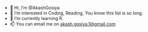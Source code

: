 - 👋 Hi, I’m @AkashGosiya
- 👀 I’m interested in Coding, Reading, You know this list is so long.
- 🌱 I’m currently learning R.
- 📫 You can email me on akash.gosiya.1@gmail.com

<!---
AkashGosiya/AkashGosiya is a ✨ special ✨ repository because its `README.md` (this file) appears on your GitHub profile.
You can click the Preview link to take a look at your changes.
--->
